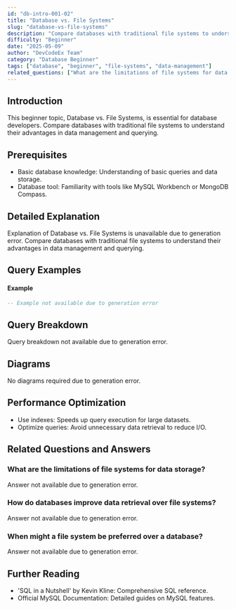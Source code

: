```yaml
---
id: "db-intro-001-02"
title: "Database vs. File Systems"
slug: "database-vs-file-systems"
description: "Compare databases with traditional file systems to understand their advantages in data management and querying."
difficulty: "Beginner"
date: "2025-05-09"
author: "DevCodeEx Team"
category: "Database Beginner"
tags: ["database", "beginner", "file-systems", "data-management"]
related_questions: ["What are the limitations of file systems for data storage?", "How do databases improve data retrieval over file systems?", "When might a file system be preferred over a database?"]
---
```


## Introduction

This beginner topic, Database vs. File Systems, is essential for database developers. Compare databases with traditional file systems to understand their advantages in data management and querying.

## Prerequisites

- Basic database knowledge: Understanding of basic queries and data storage.
- Database tool: Familiarity with tools like MySQL Workbench or MongoDB Compass.

## Detailed Explanation

Explanation of Database vs. File Systems is unavailable due to generation error. Compare databases with traditional file systems to understand their advantages in data management and querying.

## Query Examples

#### Example
```sql
-- Example not available due to generation error
```

## Query Breakdown

Query breakdown not available due to generation error.

## Diagrams

No diagrams required due to generation error.

## Performance Optimization

- Use indexes: Speeds up query execution for large datasets.
- Optimize queries: Avoid unnecessary data retrieval to reduce I/O.

## Related Questions and Answers

### What are the limitations of file systems for data storage?

Answer not available due to generation error.

### How do databases improve data retrieval over file systems?

Answer not available due to generation error.

### When might a file system be preferred over a database?

Answer not available due to generation error.

## Further Reading

- 'SQL in a Nutshell' by Kevin Kline: Comprehensive SQL reference.
- Official MySQL Documentation: Detailed guides on MySQL features.